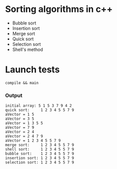 # Sorting algorithms in c++
* Bubble sort
* Insertion sort
* Merge sort
* Quick sort
* Selection sort
* Shell's method

# Launch tests
```
compile && main
```

### Output
```
initial array: 5 1 5 3 7 9 4 2
quick sort:     1 2 3 4 5 5 7 9
aVector = 1 5
aVector = 3 5
aVector = 1 3 5 5
aVector = 7 9
aVector = 2 4
aVector = 2 4 7 9
aVector = 1 2 3 4 5 5 7 9
merge sort:     1 2 3 4 5 5 7 9
shell sort:     1 2 3 4 5 5 7 9
bubble sort:    1 2 3 4 5 5 7 9
insertion sort: 1 2 3 4 5 5 7 9
selection sort: 1 2 3 4 5 5 7 9
```
